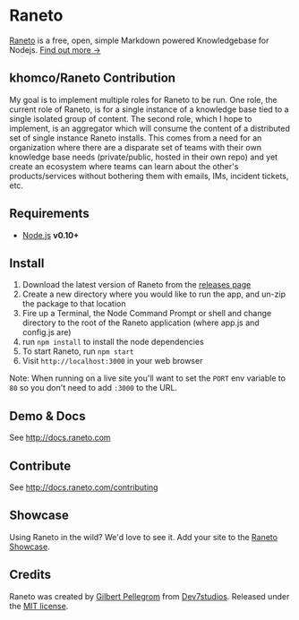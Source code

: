 Raneto
======

[Raneto](http://raneto.com) is a free, open, simple Markdown powered Knowledgebase for Nodejs. [Find out more &rarr;](http://docs.raneto.com/what-is-raneto)

khomco/Raneto Contribution
------------
My goal is to implement multiple roles for Raneto to be run.  One role, the current role of Raneto, is for a single instance of a knowledge base tied to a
single isolated group of content.  The second role, which I hope to implement, is an aggregator which will consume the content of a distributed set
of single instance Raneto installs. This comes from a need for an organization where there are a disparate set of teams with their own knowledge base needs (private/public, hosted in their own repo) and yet create an ecosystem where teams can learn about the other's products/services without bothering them with emails, IMs, incident tickets, etc.

Requirements
------------

* [Node.js](http://nodejs.org) **v0.10+**

Install
-------

1. Download the latest version of Raneto from the [releases page](https://github.com/gilbitron/Raneto/releases)
2. Create a new directory where you would like to run the app, and un-zip the package to that location
3. Fire up a Terminal, the Node Command Prompt or shell and change directory to the root of the Raneto application (where app.js and config.js are)
4. run `npm install` to install the node dependencies
5. To start Raneto, run `npm start`
6. Visit `http://localhost:3000` in your web browser

Note: When running on a live site you'll want to set the `PORT` env variable to `80` so you don't need to add `:3000` to the URL.

Demo & Docs
-----------

See http://docs.raneto.com

Contribute
----------

See http://docs.raneto.com/contributing

Showcase
--------

Using Raneto in the wild? We'd love to see it. Add your site to the [Raneto Showcase](https://github.com/gilbitron/Raneto/wiki/Raneto-Showcase).

Credits
-------

Raneto was created by [Gilbert Pellegrom](http://gilbert.pellegrom.me) from
[Dev7studios](http://dev7studios.com). Released under the [MIT license](https://raw.githubusercontent.com/gilbitron/Raneto/master/LICENSE).

